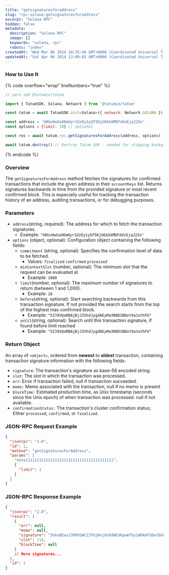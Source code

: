 ```yaml
---
title: "getsignaturesforaddress"
slug: "rpc-solana-getsignaturesforaddress"
excerpt: "Solana RPC"
hidden: false
metadata: 
  description: "Solana RPC"
  image: []
  keywords: "solana, rpc"
  robots: "index"
createdAt: "Wed Mar 06 2024 10:35:44 GMT+0000 (Coordinated Universal Time)"
updatedAt: "Sat Apr 06 2024 13:09:03 GMT+0000 (Coordinated Universal Time)"
---
```




### How to Use It

{% code overflow="wrap" lineNumbers="true" %}

```javascript
// yarn add @tatumio/tatum

import { TatumSDK, Solana, Network } from '@tatumio/tatum'

const tatum = await TatumSDK.init<Solana>({ network: Network.SOLANA })

const address = 'H8UvHwUaXKmHyr1UzEy1y5F5KjU6kGXMDFddxEjqJ2Sn'
const options = {limit: 10} // optional

const res = await tatum.rpc.getSignaturesForAddress(address, options)

await tatum.destroy() // Destroy Tatum SDK - needed for stopping background jobs
```

{% endcode %}

### Overview

The `getSignaturesForAddress` method fetches the signatures for confirmed transactions that include the given address in their `accountKeys` list. Returns signatures backwards in time from the provided signature or most recent confirmed block. This is especially useful for tracking the transaction history of an address, auditing transactions, or for debugging purposes.

### Parameters

- `address`(string, required): The address for which to fetch the transaction signatures.
  - Example: `"H8UvHwUaXKmHyr1UzEy1y5F5KjU6kGXMDFddxEjqJ2Sn"`
- `options` (object, optional): Configuration object containing the following fields:
  - `commitment` (string, optional): Specifies the confirmation level of data to be fetched.
    - Values: `finalized` `confirmed` `processed`
  - `minContextSlot` (number, optional): The minimum slot that the request can be evaluated at
    - Example: `1000`
  - `limit`(number, optional): The maximum number of signatures to return (between 1 and 1,000).
    - Example: `10`
  - `before`(string, optional): Start searching backwards from this transaction signature. If not provided the search starts from the top of the highest max confirmed block.
    - Example: `"5Z7dVQaRBAjBjJZVhdJygdAEyRm3N8D1BQot9aJuthFU"`
  - `until`(string, optional): Search until this transaction signature, if found before limit reached
    - Example: `"5Z7dVQaRBAjBjJZVhdJygdAEyRm3N8D1BQot9aJuthFU"`

### Return Object

An array of `<object>`, ordered from **newest** to **oldest** transaction, containing transaction signature information with the following fields:

- `signature`: The transaction's signature as base-58 encoded string.
- `slot`: The slot in which the transaction was processed.
- `err`: Error if transaction failed, null if transaction succeeded.
- `memo:` Memo associated with the transaction, null if no memo is present
- `blockTime:` Estimated production time, as Unix timestamp (seconds since the Unix epoch) of when transaction was processed. null if not available.
- `confirmationStatus:` The transaction's cluster confirmation status; Either `processed`, `confirmed`, or `finalized`. 

### JSON-RPC Request Example

```json
{
  "jsonrpc": "2.0",
  "id": 1,
  "method": "getSignaturesForAddress",
  "params": [
    "Vote111111111111111111111111111111111111111",
    {
      "limit": 1
    }
  ]
}
```

### JSON-RPC Response Example

```json
{
  "jsonrpc": "2.0",
  "result": [
    {
      "err": null,
      "memo": null,
      "signature": "5h6xBEauJ3PK6SWCZ1PGjBvj8vDdWG3KpwATGy1ARAXFSDwt8GFXM7W5Ncn16wmqokgpiKRLuS83KUxyZyv2sUYv",
      "slot": 114,
      "blockTime": null
    }
    // More signatures...
  ],
  "id": 1
}
```
